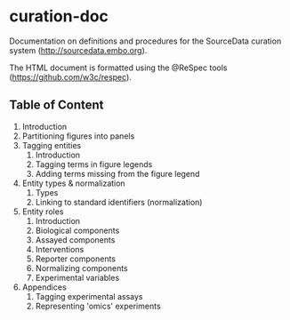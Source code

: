 # curation-doc
Documentation on definitions and procedures for the SourceData curation system (http://sourcedata.embo.org).

The HTML document is formatted using the @ReSpec tools (https://github.com/w3c/respec). 

## Table of Content

1. Introduction
2. Partitioning figures into panels
3. Tagging entities
   1. Introduction
   2. Tagging terms in figure legends
   3. Adding terms missing from the figure legend
4. Entity types & normalization
   1. Types
   2. Linking to standard identifiers (normalization)
5. Entity roles
   1. Introduction
   2. Biological components
   3. Assayed components
   4. Interventions
   5. Reporter components
   6. Normalizing components
   7. Experimental variables
6. Appendices
   1. Tagging experimental assays
   2. Representing 'omics' experiments
   
